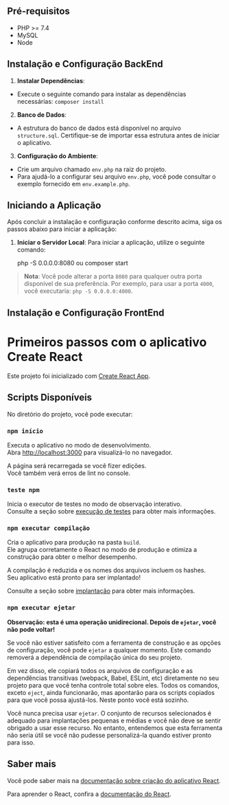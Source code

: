 ## Pré-requisitos

- PHP >= 7.4
- MySQL
- Node

## Instalação e Configuração BackEnd

1. **Instalar Dependências**:
 - Execute o seguinte comando para instalar as dependências necessárias:  `composer install`

2. **Banco de Dados**:
- A estrutura do banco de dados está disponível no arquivo `structure.sql`. Certifique-se de importar essa estrutura antes de iniciar o aplicativo.

3. **Configuração do Ambiente**:
- Crie um arquivo chamado `env.php` na raiz do projeto.
- Para ajudá-lo a configurar seu arquivo `env.php`, você pode consultar o exemplo fornecido em `env.example.php`.

## Iniciando a Aplicação

Após concluir a instalação e configuração conforme descrito acima, siga os passos abaixo para iniciar a aplicação:

1. **Iniciar o Servidor Local**:
   Para iniciar a aplicação, utilize o seguinte comando:

   php -S 0.0.0.0:8080 ou composer start

> **Nota**: Você pode alterar a porta `8080` para qualquer outra porta disponível de sua preferência. Por exemplo, para usar a porta `4000`, você executaria: `php -S 0.0.0.0:4000`.



## Instalação e Configuração FrontEnd

# Primeiros passos com o aplicativo Create React

Este projeto foi inicializado com [Create React App](https://github.com/facebook/create-react-app).

## Scripts Disponíveis

No diretório do projeto, você pode executar:

### `npm início`

Executa o aplicativo no modo de desenvolvimento.\
Abra [http://localhost:3000](http://localhost:3000) para visualizá-lo no navegador.

A página será recarregada se você fizer edições.\
Você também verá erros de lint no console.

### `teste npm`

Inicia o executor de testes no modo de observação interativo.\
Consulte a seção sobre [execução de testes](https://facebook.github.io/create-react-app/docs/running-tests) para obter mais informações.

### `npm executar compilação`

Cria o aplicativo para produção na pasta `build`.\
Ele agrupa corretamente o React no modo de produção e otimiza a construção para obter o melhor desempenho.

A compilação é reduzida e os nomes dos arquivos incluem os hashes.\
Seu aplicativo está pronto para ser implantado!

Consulte a seção sobre [implantação](https://facebook.github.io/create-react-app/docs/deployment) para obter mais informações.

### `npm executar ejetar`

**Observação: esta é uma operação unidirecional. Depois de `ejetar`, você não pode voltar!**

Se você não estiver satisfeito com a ferramenta de construção e as opções de configuração, você pode `ejetar` a qualquer momento. Este comando removerá a dependência de compilação única do seu projeto.

Em vez disso, ele copiará todos os arquivos de configuração e as dependências transitivas (webpack, Babel, ESLint, etc) diretamente no seu projeto para que você tenha controle total sobre eles. Todos os comandos, exceto `eject`, ainda funcionarão, mas apontarão para os scripts copiados para que você possa ajustá-los. Neste ponto você está sozinho.

Você nunca precisa usar `ejetar`. O conjunto de recursos selecionados é adequado para implantações pequenas e médias e você não deve se sentir obrigado a usar esse recurso. No entanto, entendemos que esta ferramenta não seria útil se você não pudesse personalizá-la quando estiver pronto para isso.

## Saber mais

Você pode saber mais na [documentação sobre criação do aplicativo React](https://facebook.github.io/create-react-app/docs/getting-started).

Para aprender o React, confira a [documentação do React](https://reactjs.org/).

